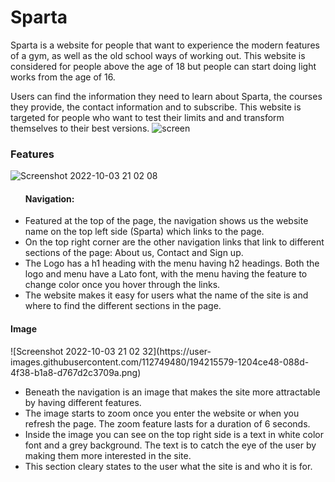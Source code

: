 # Sparta
Sparta is a website for people that want to experience the modern features of a gym, as well as the old school ways of working out.
This website is considered for people above the age of 18 but people can start doing light works from the age of 16.

Users can find the information they need to learn about Sparta, the courses they provide, the contact information and to subscribe. This website is targeted for people who want to test their limits and and transform themselves to their best versions.
![screen](https://user-images.githubusercontent.com/112749480/193898188-824c1570-fab1-43c1-8440-94be5489b1ba.png)

<h3>Features</h3>

![Screenshot 2022-10-03 21 02 08](https://user-images.githubusercontent.com/112749480/194213564-b1b84345-0fa6-4eb5-967a-773e3248e7e5.png)
<ul>
<h4>Navigation:</h4>
<li>Featured at the top of the page, the navigation shows us the website name on the top left side (Sparta) which links to the page.</li>
<li>On the top right corner are the other navigation links that link to different sections of the page: About us, Contact and Sign up.</li>
<li>The Logo has a h1 heading with the menu having h2 headings. Both the logo and menu have a Lato font, with the menu having the feature to change color once you hover through the links.</li>
<li>The website makes it easy for users what the name of the site is and where to find the different sections in the page.</li>
</ul>


<h4>Image</h4>
![Screenshot 2022-10-03 21 02 32](https://user-images.githubusercontent.com/112749480/194215579-1204ce48-088d-4f38-b1a8-d767d2c3709a.png)
<ul>
<li>Beneath the navigation is an image that makes the site more attractable by having different features.</li>
<li>The image starts to zoom once you enter the website or when you refresh the page. The zoom feature lasts for a duration of 6 seconds.</li>
<li>Inside the image you can see on the top right side is a text in white color font and a grey background. The text is to catch the eye of the user by making them more interested in the site.</li>
<li>This section cleary states to the user what the site is and who it is for.</li>
</ul>






